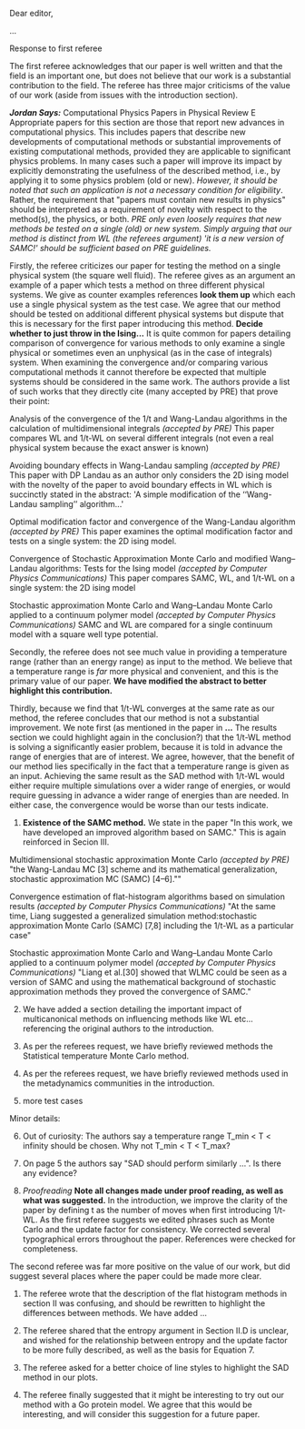 Dear editor,

...

Response to first referee

The first referee acknowledges that our paper is well written and that the field
is an important one, but does not believe that our work is a substantial
contribution to the field.  The referee has three major criticisms of the value
of our work (aside from issues with the introduction section).

***Jordan Says:*** Computational Physics Papers in Physical Review E
Appropriate papers for this section are those that report new advances in
computational physics. This includes papers that describe new developments of
computational methods or substantial improvements of existing computational
methods, provided they are applicable to significant physics problems.
In many cases such a paper will improve its impact by explicitly demonstrating
the usefulness of the described method, i.e., by applying it to some physics
problem (old or new). _However, it should be noted that such an application is
not a necessary condition for eligibility_. Rather, the requirement that "papers
must contain new results in physics" should be interpreted as a requirement of
novelty with respect to the method(s), the physics, or both.
*PRE only even loosely requires that new methods be tested on a single (old) or new system.
Simply arguing that our method is distinct from WL (the referees argument) 'it
is a new version of SAMC!' should be sufficient based on PRE guidelines.*

Firstly, the referee criticizes our paper for testing the method on a single
physical system (the square well fluid).  The referee gives as an argument an
example of a paper which tests a method on three different physical systems.  We
give as counter examples references **look them up**  which each use a single
physical system as the test case.  We agree that our method should be tested on
additional different physical systems but dispute that this is necessary for the
first paper introducing this method.  **Decide whether to just throw in the
Ising...**
It is quite common for papers detailing comparison of convergence for various
methods to only examine a single physical or sometimes even an unphysical (as in
the case of integrals) system. When examining the convergence and/or comparing
various computational methods it cannot therefore be expected that multiple
systems should be considered in the same work. The authors provide a list of
such works that they directly cite (many accepted by PRE) that prove their point:

Analysis of the convergence of the 1/t and Wang-Landau algorithms in the calculation
of multidimensional integrals *(accepted by PRE)*
This paper compares WL and 1/t-WL on several different integrals (not even a
real physical system because the exact answer is known)

Avoiding boundary effects in Wang-Landau sampling *(accepted by PRE)*
This paper with DP Landau as an author only considers the 2D ising model with
the novelty of the paper to avoid boundary effects in WL which is succinctly
stated in the abstract: 'A simple modification of the ‘‘Wang-Landau sampling’’
algorithm...'

Optimal modification factor and convergence of the Wang-Landau algorithm *(accepted by PRE)*
This paper examines the optimal modification factor and tests on a single
system: the 2D ising model.

Convergence of Stochastic Approximation Monte Carlo and modified
Wang–Landau algorithms: Tests for the Ising model *(accepted by Computer Physics Communications)*
This paper compares SAMC, WL, and 1/t-WL on a single system: the 2D ising model

Stochastic approximation Monte Carlo and Wang–Landau Monte Carlo applied to a continuum polymer model *(accepted by Computer Physics Communications)*
SAMC and WL are compared for a single continuum model with a square well type potential.

Secondly, the referee does not see much value in providing a temperature range
(rather than an energy range) as input to the method.  We believe that a
temperature range is *far* more physical and convenient, and this is the primary
value of our paper.  **We have modified the abstract to better highlight this
contribution.**

Thirdly, because we find that 1/t-WL converges at the same rate as our method,
the referee concludes that our method is not a substantial improvement. We note
first (as mentioned in the paper in **...** The results section we could highlight again in the conclusion?) that the 1/t-WL method is solving a
significantly easier problem, because it is told in advance the range of
energies that are of interest.  We agree, however, that the benefit of our
method lies specifically in the fact that a temperature range is given as an
input.  Achieving the same result as the SAD method with 1/t-WL would either
require multiple simulations over a wider range of energies, or would require
guessing in advance a wider range of energies than are needed.  In either case,
the convergence would be worse than our tests indicate.

1. **Existence of the SAMC method.** We state in the paper "In this work, we
have developed an improved algorithm based on SAMC."  This is again reinforced
in Secion III.

Multidimensional stochastic approximation Monte Carlo
*(accepted by PRE)*
"the Wang-Landau MC [3] scheme and its mathematical generalization, stochastic approximation
MC (SAMC) [4–6].""

Convergence estimation of flat-histogram algorithms based on simulation results
*(accepted by Computer Physics Communications)*
"At the same time, Liang suggested a generalized simulation method:stochastic
approximation Monte Carlo (SAMC) [7,8] including the 1/t-WL as a particular case"

Stochastic approximation Monte Carlo and Wang–Landau Monte Carlo applied to a continuum polymer model
*(accepted by Computer Physics Communications)*
"Liang et al.[30] showed that WLMC could be seen as a version of SAMC and using
the mathematical background of stochastic approximation methods they proved the
convergence of SAMC."

2. We have added a section detailing the important impact of multicanonical
methods on influencing methods like WL etc... referencing the original authors
to the introduction.

3. As per the referees request, we have briefly reviewed methods the Statistical
temperature Monte Carlo method.

4.  As per the referees request, we have briefly reviewed methods used in the
metadynamics communities in the introduction.

5. more test cases

Minor details:

6. Out of curiosity: The authors say a temperature range T_min < T <
infinity should be chosen. Why not T_min < T < T_max?

7. On page 5 the authors say "SAD should perform similarly ...". Is
there any evidence?

8. *Proofreading* **Note all changes made under proof reading, as well as what was
suggested.**
In the introduction, we improve the clarity of the paper by defining t as the number
of moves when first introducing 1/t-WL.
As the first referee suggests we edited phrases such as Monte Carlo and the
update factor for consistency.
We corrected several typographical errors throughout the paper.
References were checked for completeness.



The second referee was far more positive on the value of our work, but did
suggest several places where the paper could be made more clear.

1. The referee wrote that the description of the flat histogram methods in
section II was confusing, and should be rewritten to highlight the differences
between methods.  We have added ...

2. The referee shared that the entropy argument in Section II.D is unclear, and
wished for the relationship between entropy and the update factor to be more
fully described, as well as the basis for Equation 7.

3. The referee asked for a better choice of line styles to highlight the SAD
method in our plots.

4. The referee finally suggested that it might be interesting to try out our
method with a Go protein model.  We agree that this would be interesting, and
will consider this suggestion for a future paper.

